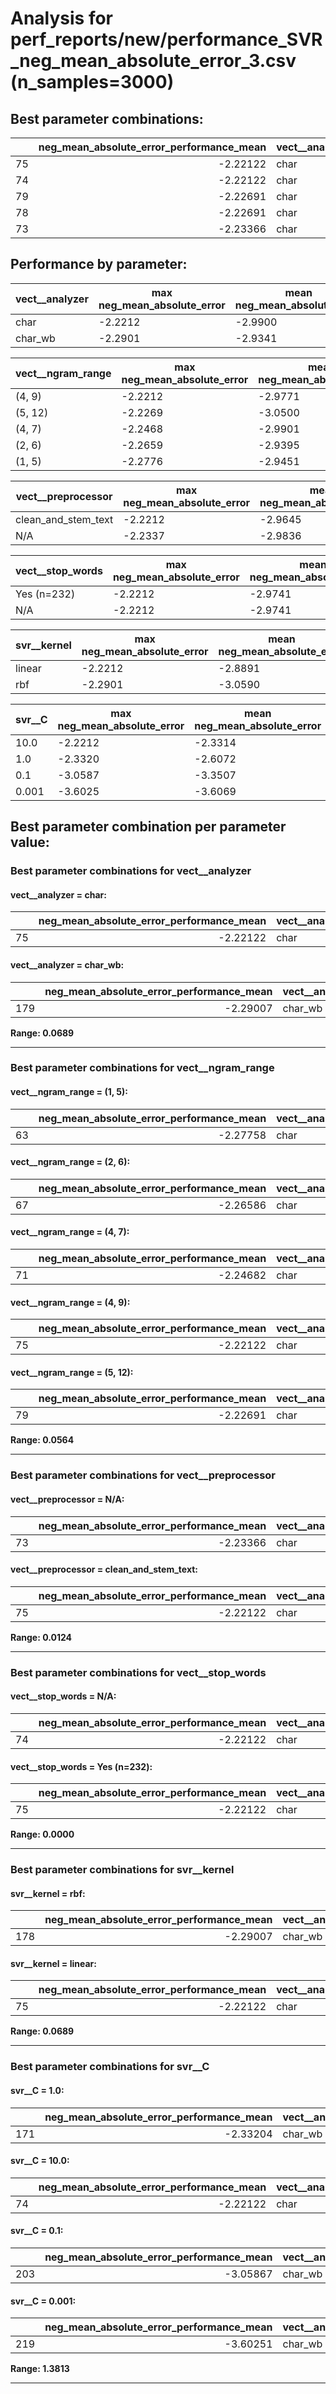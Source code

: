 # Analysis for perf_reports/new/performance_SVR_neg_mean_absolute_error_3.csv (n_samples=3000)

## Best parameter combinations:

|    |   neg_mean_absolute_error_performance_mean | vect__analyzer   | vect__ngram_range   | vect__preprocessor   | vect__stop_words   | svr__kernel   |   svr__C |
|---:|-------------------------------------------:|:-----------------|:--------------------|:---------------------|:-------------------|:--------------|---------:|
| 75 |                                   -2.22122 | char             | (4, 9)              | clean_and_stem_text  | Yes (n=232)        | linear        |       10 |
| 74 |                                   -2.22122 | char             | (4, 9)              | clean_and_stem_text  | N/A                | linear        |       10 |
| 79 |                                   -2.22691 | char             | (5, 12)             | clean_and_stem_text  | Yes (n=232)        | linear        |       10 |
| 78 |                                   -2.22691 | char             | (5, 12)             | clean_and_stem_text  | N/A                | linear        |       10 |
| 73 |                                   -2.23366 | char             | (4, 9)              | N/A                  | Yes (n=232)        | linear        |       10 |

## Performance by parameter:

|vect__analyzer |max neg_mean_absolute_error |mean neg_mean_absolute_error |
|---|---|---|
|char            | -2.2212| -2.9900|
|char_wb         | -2.2901| -2.9341|


|vect__ngram_range |max neg_mean_absolute_error |mean neg_mean_absolute_error |
|---|---|---|
|(4, 9)          | -2.2212| -2.9771|
|(5, 12)         | -2.2269| -3.0500|
|(4, 7)          | -2.2468| -2.9901|
|(2, 6)          | -2.2659| -2.9395|
|(1, 5)          | -2.2776| -2.9451|


|vect__preprocessor |max neg_mean_absolute_error |mean neg_mean_absolute_error |
|---|---|---|
|clean_and_stem_text | -2.2212| -2.9645|
|N/A             | -2.2337| -2.9836|


|vect__stop_words |max neg_mean_absolute_error |mean neg_mean_absolute_error |
|---|---|---|
|Yes (n=232)     | -2.2212| -2.9741|
|N/A             | -2.2212| -2.9741|


|svr__kernel |max neg_mean_absolute_error |mean neg_mean_absolute_error |
|---|---|---|
|linear          | -2.2212| -2.8891|
|rbf             | -2.2901| -3.0590|


|svr__C |max neg_mean_absolute_error |mean neg_mean_absolute_error |
|---|---|---|
|10.0            | -2.2212| -2.3314|
|1.0             | -2.3320| -2.6072|
|0.1             | -3.0587| -3.3507|
|0.001           | -3.6025| -3.6069|


## Best parameter combination per parameter value:


### Best parameter combinations for vect__analyzer


#### vect__analyzer = char:

|    |   neg_mean_absolute_error_performance_mean | vect__analyzer   | vect__ngram_range   | vect__preprocessor   | vect__stop_words   | svr__kernel   |   svr__C |
|---:|-------------------------------------------:|:-----------------|:--------------------|:---------------------|:-------------------|:--------------|---------:|
| 75 |                                   -2.22122 | char             | (4, 9)              | clean_and_stem_text  | Yes (n=232)        | linear        |       10 |
#### vect__analyzer = char_wb:

|     |   neg_mean_absolute_error_performance_mean | vect__analyzer   | vect__ngram_range   | vect__preprocessor   | vect__stop_words   | svr__kernel   |   svr__C |
|----:|-------------------------------------------:|:-----------------|:--------------------|:---------------------|:-------------------|:--------------|---------:|
| 179 |                                   -2.29007 | char_wb          | (2, 6)              | clean_and_stem_text  | Yes (n=232)        | rbf           |       10 |

**Range: 0.0689**

---

### Best parameter combinations for vect__ngram_range


#### vect__ngram_range = (1, 5):

|    |   neg_mean_absolute_error_performance_mean | vect__analyzer   | vect__ngram_range   | vect__preprocessor   | vect__stop_words   | svr__kernel   |   svr__C |
|---:|-------------------------------------------:|:-----------------|:--------------------|:---------------------|:-------------------|:--------------|---------:|
| 63 |                                   -2.27758 | char             | (1, 5)              | clean_and_stem_text  | Yes (n=232)        | linear        |       10 |
#### vect__ngram_range = (2, 6):

|    |   neg_mean_absolute_error_performance_mean | vect__analyzer   | vect__ngram_range   | vect__preprocessor   | vect__stop_words   | svr__kernel   |   svr__C |
|---:|-------------------------------------------:|:-----------------|:--------------------|:---------------------|:-------------------|:--------------|---------:|
| 67 |                                   -2.26586 | char             | (2, 6)              | clean_and_stem_text  | Yes (n=232)        | linear        |       10 |
#### vect__ngram_range = (4, 7):

|    |   neg_mean_absolute_error_performance_mean | vect__analyzer   | vect__ngram_range   | vect__preprocessor   | vect__stop_words   | svr__kernel   |   svr__C |
|---:|-------------------------------------------:|:-----------------|:--------------------|:---------------------|:-------------------|:--------------|---------:|
| 71 |                                   -2.24682 | char             | (4, 7)              | clean_and_stem_text  | Yes (n=232)        | linear        |       10 |
#### vect__ngram_range = (4, 9):

|    |   neg_mean_absolute_error_performance_mean | vect__analyzer   | vect__ngram_range   | vect__preprocessor   | vect__stop_words   | svr__kernel   |   svr__C |
|---:|-------------------------------------------:|:-----------------|:--------------------|:---------------------|:-------------------|:--------------|---------:|
| 75 |                                   -2.22122 | char             | (4, 9)              | clean_and_stem_text  | Yes (n=232)        | linear        |       10 |
#### vect__ngram_range = (5, 12):

|    |   neg_mean_absolute_error_performance_mean | vect__analyzer   | vect__ngram_range   | vect__preprocessor   | vect__stop_words   | svr__kernel   |   svr__C |
|---:|-------------------------------------------:|:-----------------|:--------------------|:---------------------|:-------------------|:--------------|---------:|
| 79 |                                   -2.22691 | char             | (5, 12)             | clean_and_stem_text  | Yes (n=232)        | linear        |       10 |

**Range: 0.0564**

---

### Best parameter combinations for vect__preprocessor


#### vect__preprocessor = N/A:

|    |   neg_mean_absolute_error_performance_mean | vect__analyzer   | vect__ngram_range   | vect__preprocessor   | vect__stop_words   | svr__kernel   |   svr__C |
|---:|-------------------------------------------:|:-----------------|:--------------------|:---------------------|:-------------------|:--------------|---------:|
| 73 |                                   -2.23366 | char             | (4, 9)              | N/A                  | Yes (n=232)        | linear        |       10 |
#### vect__preprocessor = clean_and_stem_text:

|    |   neg_mean_absolute_error_performance_mean | vect__analyzer   | vect__ngram_range   | vect__preprocessor   | vect__stop_words   | svr__kernel   |   svr__C |
|---:|-------------------------------------------:|:-----------------|:--------------------|:---------------------|:-------------------|:--------------|---------:|
| 75 |                                   -2.22122 | char             | (4, 9)              | clean_and_stem_text  | Yes (n=232)        | linear        |       10 |

**Range: 0.0124**

---

### Best parameter combinations for vect__stop_words


#### vect__stop_words = N/A:

|    |   neg_mean_absolute_error_performance_mean | vect__analyzer   | vect__ngram_range   | vect__preprocessor   | vect__stop_words   | svr__kernel   |   svr__C |
|---:|-------------------------------------------:|:-----------------|:--------------------|:---------------------|:-------------------|:--------------|---------:|
| 74 |                                   -2.22122 | char             | (4, 9)              | clean_and_stem_text  | N/A                | linear        |       10 |
#### vect__stop_words = Yes (n=232):

|    |   neg_mean_absolute_error_performance_mean | vect__analyzer   | vect__ngram_range   | vect__preprocessor   | vect__stop_words   | svr__kernel   |   svr__C |
|---:|-------------------------------------------:|:-----------------|:--------------------|:---------------------|:-------------------|:--------------|---------:|
| 75 |                                   -2.22122 | char             | (4, 9)              | clean_and_stem_text  | Yes (n=232)        | linear        |       10 |

**Range: 0.0000**

---

### Best parameter combinations for svr__kernel


#### svr__kernel = rbf:

|     |   neg_mean_absolute_error_performance_mean | vect__analyzer   | vect__ngram_range   | vect__preprocessor   | vect__stop_words   | svr__kernel   |   svr__C |
|----:|-------------------------------------------:|:-----------------|:--------------------|:---------------------|:-------------------|:--------------|---------:|
| 178 |                                   -2.29007 | char_wb          | (2, 6)              | clean_and_stem_text  | N/A                | rbf           |       10 |
#### svr__kernel = linear:

|    |   neg_mean_absolute_error_performance_mean | vect__analyzer   | vect__ngram_range   | vect__preprocessor   | vect__stop_words   | svr__kernel   |   svr__C |
|---:|-------------------------------------------:|:-----------------|:--------------------|:---------------------|:-------------------|:--------------|---------:|
| 75 |                                   -2.22122 | char             | (4, 9)              | clean_and_stem_text  | Yes (n=232)        | linear        |       10 |

**Range: 0.0689**

---

### Best parameter combinations for svr__C


#### svr__C = 1.0:

|     |   neg_mean_absolute_error_performance_mean | vect__analyzer   | vect__ngram_range   | vect__preprocessor   | vect__stop_words   | svr__kernel   |   svr__C |
|----:|-------------------------------------------:|:-----------------|:--------------------|:---------------------|:-------------------|:--------------|---------:|
| 171 |                                   -2.33204 | char_wb          | (2, 6)              | clean_and_stem_text  | Yes (n=232)        | linear        |        1 |
#### svr__C = 10.0:

|    |   neg_mean_absolute_error_performance_mean | vect__analyzer   | vect__ngram_range   | vect__preprocessor   | vect__stop_words   | svr__kernel   |   svr__C |
|---:|-------------------------------------------:|:-----------------|:--------------------|:---------------------|:-------------------|:--------------|---------:|
| 74 |                                   -2.22122 | char             | (4, 9)              | clean_and_stem_text  | N/A                | linear        |       10 |
#### svr__C = 0.1:

|     |   neg_mean_absolute_error_performance_mean | vect__analyzer   | vect__ngram_range   | vect__preprocessor   | vect__stop_words   | svr__kernel   |   svr__C |
|----:|-------------------------------------------:|:-----------------|:--------------------|:---------------------|:-------------------|:--------------|---------:|
| 203 |                                   -3.05867 | char_wb          | (2, 6)              | clean_and_stem_text  | Yes (n=232)        | linear        |      0.1 |
#### svr__C = 0.001:

|     |   neg_mean_absolute_error_performance_mean | vect__analyzer   | vect__ngram_range   | vect__preprocessor   | vect__stop_words   | svr__kernel   |   svr__C |
|----:|-------------------------------------------:|:-----------------|:--------------------|:---------------------|:-------------------|:--------------|---------:|
| 219 |                                   -3.60251 | char_wb          | (2, 6)              | clean_and_stem_text  | Yes (n=232)        | linear        |    0.001 |

**Range: 1.3813**

---
